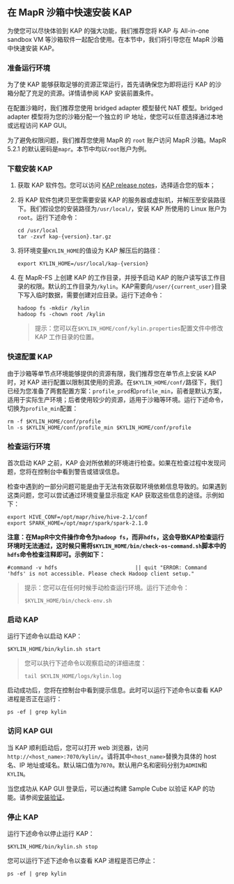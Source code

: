 ## 在 MapR 沙箱中快速安装 KAP

为使您可以尽快体验到 KAP 的强大功能，我们推荐您将 KAP 与 All-in-one sandbox VM 等沙箱软件一起配合使用。在本节中，我们将引导您在 MapR 沙箱中快速安装 KAP。

### 准备运行环境

为了使 KAP 能够获取足够的资源正常运行，首先请确保您为即将运行 KAP 的沙箱分配了充足的资源。详情请参阅 KAP 安装前置条件。

在配置沙箱时，我们推荐您使用 bridged adapter 模型替代 NAT 模型。bridged adapter 模型将为您的沙箱分配一个独立的 IP 地址，使您可以任意选择通过本地或远程访问 KAP GUI。

为了避免权限问题，我们推荐您使用 MapR 的 `root` 账户访问 MapR 沙箱。MapR 5.2.1 的默认密码是`mapr`。本节中均以`root`账户为例。

### 下载安装 KAP

1. 获取 KAP 软件包。您可以访问 [KAP release notes](../../release/README.md)，选择适合您的版本；

2. 将 KAP 软件包拷贝至您需要安装 KAP 的服务器或虚拟机，并解压至安装路径下。我们假设您的安装路径为`/usr/local/`，安装 KAP 所使用的 Linux 账户为`root`。运行下述命令：

   ```shell
   cd /usr/local
   tar -zxvf kap-{version}.tar.gz
   ```

3. 将环境变量`KYLIN_HOME`的值设为 KAP 解压后的路径：

   ```shell
   export KYLIN_HOME=/usr/local/kap-{version}
   ```

4. 在 MapR-FS 上创建 KAP 的工作目录，并授予启动 KAP 的账户读写该工作目录的权限。默认的工作目录为`/kylin`。KAP需要向`/user/{current_user}`目录下写入临时数据，需要创建对应目录。运行下述命令：

   ```shell
   hadoop fs -mkdir /kylin
   hadoop fs -chown root /kylin
   ```

   > 提示：您可以在`$KYLIN_HOME/conf/kylin.properties`配置文件中修改 KAP 工作目录的位置。

### 快速配置 KAP

由于沙箱等单节点环境能够提供的资源有限，我们推荐您在单节点上安装 KAP 时，对 KAP 进行配置以限制其使用的资源。在`$KYLIN_HOME/conf/`路径下，我们已经为您准备了两套配置方案：`profile_prod`和`profile_min`，前者是默认方案，适用于实际生产环境；后者使用较少的资源，适用于沙箱等环境。运行下述命令，切换为`profile_min`配置：

```shell
rm -f $KYLIN_HOME/conf/profile
ln -s $KYLIN_HOME/conf/profile_min $KYLIN_HOME/conf/profile
```

### 检查运行环境

首次启动 KAP 之前，KAP 会对所依赖的环境进行检查。如果在检查过程中发现问题，您将在控制台中看到警告或错误信息。

检查中遇到的一部分问题可能是由于无法有效获取环境依赖信息导致的。如果遇到这类问题，您可以尝试通过环境变量显示指定 KAP 获取这些信息的途径。示例如下：

```shell
export HIVE_CONF=/opt/mapr/hive/hive-2.1/conf
export SPARK_HOME=/opt/mapr/spark/spark-2.1.0
```

**注意：在MapR中文件操作命令为`hadoop fs`，而非`hdfs`，这会导致KAP检查运行环境时无法通过，这时候只需将`$KYLIN_HOME/bin/check-os-command.sh`脚本中的`hdfs`命令检查注释即可。示例如下：**

```shell
#command -v hdfs                         || quit "ERROR: Command 'hdfs' is not accessible. Please check Hadoop client setup."
```

> 提示：您可以在任何时候手动检查运行环境。运行下述命令：
>
> ```shell
> $KYLIN_HOME/bin/check-env.sh
> ```

### 启动 KAP

运行下述命令以启动 KAP：

```shell
$KYLIN_HOME/bin/kylin.sh start
```

> 您可以执行下述命令以观察启动的详细进度：
>
> ```shell
> tail $KYLIN_HOME/logs/kylin.log
> ```

启动成功后，您将在控制台中看到提示信息。此时可以运行下述命令以查看 KAP 进程是否正在运行：

```shell
ps -ef | grep kylin
```

### 访问 KAP GUI

当 KAP 顺利启动后，您可以打开 web 浏览器，访问`http://<host_name>:7070/kylin/`。请将其中`<host_name>`替换为具体的 host 名、IP 地址或域名。默认端口值为`7070`。默认用户名和密码分别为`ADMIN`和`KYLIN`。

当您成功从 KAP GUI 登录后，可以通过构建 Sample Cube 以验证 KAP 的功能。请参阅[安装验证](install_validate.cn.md)。

### 停止 KAP

运行下述命令以停止运行 KAP：

```shell
$KYLIN_HOME/bin/kylin.sh stop
```

您可以运行下述下述命令以查看 KAP 进程是否已停止：

```shell
ps -ef | grep kylin
```

